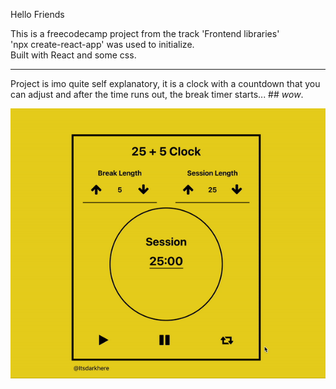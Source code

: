 
Hello Friends

This is a freecodecamp project from the track 'Frontend libraries'
<br/>'npx create-react-app' was used to initialize. <br/>
Built with React and some css. 
<hr/>

Project is imo quite self explanatory, it is a clock with a countdown that you can adjust and after the time runs out, the break timer starts... 
## *wow*.

![](clock.gif)
